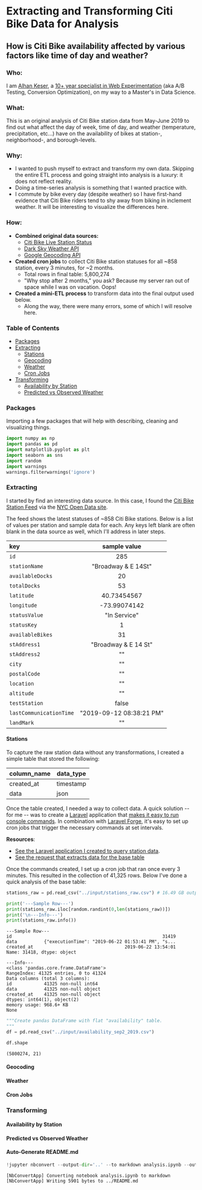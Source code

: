 
# Extracting and Transforming Citi Bike Data for Analysis 
## How is Citi Bike availability affected by various factors like time of day and weather?

### Who:
I am [Alhan Keser](https://blog.alhan.co/), a [10+ year specialist in Web Experimentation](https://www.linkedin.com/in/alhankeser/) (aka A/B Testing, Conversion Optimization), on my way to a Master's in Data Science.

### What:
This is an original analysis of Citi Bike station data from May-June 2019 to find out what affect the day of week, time of day, and weather (temperature, precipitation, etc...) have on the availability of bikes at station-,  neighborhood-, and borough-levels. 

### Why:
- I wanted to push myself to extract and transform my own data. Skipping the entire ETL process and going straight into analysis is a luxury: it does not reflect reality. 
- Doing a time-series analysis is something that I wanted practice with. 
- I commute by bike every day (despite weather) so I have first-hand evidence that Citi Bike riders tend to shy away from biking in inclement weather. It will be interesting to visualize the differences here.   

### How:
- **Combined original data sources:**
    - [Citi Bike Live Station Status](https://feeds.citibikenyc.com/stations/stations.json)
    - [Dark Sky Weather API](https://darksky.net/dev/docs)
    - [Google Geocoding API](https://developers.google.com/maps/documentation/geocoding/intro)
- **Created cron jobs** to collect Citi Bike station statuses for all ~858 station, every 3 minutes, for ~2 months.
    - Total rows in final table: 5,800,274
    - "Why stop after 2 months," you ask? Because my server ran out of space while I was on vacation. Oops! 
- **Created a mini-ETL process** to transform data into the final output used below. 
    - Along the way, there were many errors, some of which I will resolve here.

### Table of Contents
- [Packages](#Packages)
- [Extracting](#Extracting)
    - [Stations](#Stations)
    - [Geocoding](#Geocoding)
    - [Weather](#Weather)
    - [Cron Jobs](#Cron-Jobs)
- [Transforming](#Transforming)
    - [Availability by Station](#Availability-by-Station)
    - [Predicted vs Observed Weather](#Predicted-vs-Observed-Weather)

### Packages
Importing a few packages that will help with describing, cleaning and visualizing things. 


```python
import numpy as np
import pandas as pd
import matplotlib.pyplot as plt
import seaborn as sns
import random
import warnings
warnings.filterwarnings('ignore')
```

### Extracting
I started by find an interesting data source. In this case, I found the [Citi Bike Station Feed](https://feeds.citibikenyc.com/stations/stations.json) via the [NYC Open Data site](https://opendata.cityofnewyork.us/).

The feed shows the latest statuses of ~858 Citi Bike stations. Below is a list of values per station and sample data for each. Any keys left blank are often blank in the data source as well, which I'll address in later steps. 

| key | sample value |
|:------------|:---------:|
| `id`        | 285|
| `stationName` |"Broadway & E 14St"|
| `availableDocks` |20|
| `totalDocks` |53|
| `latitude`|40.73454567|
| `longitude`   |-73.99074142|
| `statusValue` |"In Service"|
| `statusKey`   |1|
| `availableBikes` |31|
| `stAddress1`  |"Broadway & E 14 St"|
| `stAddress2`  |""|
| `city`        |""|
| `postalCode`  |""|
| `location`    |""|
| `altitude`    |""|
| `testStation` |false|
| `lastCommunicationTime` |"2019-09-12 08:38:21 PM"|
| `landMark`    |""|

#### Stations

To capture the raw station data without any transformations, I created a simple table that stored the following: 

|column_name|data_type|
|-----------|---------|
|created_at|timestamp|
|data|json|

Once the table created, I needed a way to collect data. A quick solution -- for me -- was to create a [Laravel](https://laravel.com/) application that [makes it easy to run console commands](https://laravel.com/docs/5.8/artisan#writing-commands). In combination with [Laravel Forge](https://forge.laravel.com), it's easy to set up cron jobs that trigger the necessary commands at set intervals.

**Resources**:
- [See the Laravel application I created to query station data](https://github.com/alhankeser/citibike-tracker/). 
- [See the request that extracts data for the base table](https://github.com/alhankeser/citibike-tracker/blob/d61f82adde88c90430205785297abf9f3de07c4d/app/Console/Kernel.php#L49)

Once the commands created, I set up a cron job that ran once every 3 minutes. This resulted in the collection of 41,325 rows. Below I've done a quick analysis of the base table:


```python
stations_raw = pd.read_csv("../input/stations_raw.csv") # 16.49 GB output from base SQL table
```


```python
print('---Sample Row---')
print(stations_raw.iloc[random.randint(0,len(stations_raw))])
print('\n---Info---')
print(stations_raw.info())
```

    ---Sample Row---
    id                                                        31419
    data          {"executionTime": "2019-06-22 01:53:41 PM", "s...
    created_at                                  2019-06-22 13:54:01
    Name: 31418, dtype: object
    
    ---Info---
    <class 'pandas.core.frame.DataFrame'>
    RangeIndex: 41325 entries, 0 to 41324
    Data columns (total 3 columns):
    id            41325 non-null int64
    data          41325 non-null object
    created_at    41325 non-null object
    dtypes: int64(1), object(2)
    memory usage: 968.6+ KB
    None



```python
"""Create pandas DataFrame with flat "availability" table. 
"""
df = pd.read_csv("../input/availability_sep2_2019.csv")
```


```python
df.shape
```




    (5800274, 21)



#### Geocoding

#### Weather

#### Cron Jobs

### Transforming

#### Availability by Station

#### Predicted vs Observed Weather

#### Auto-Generate README.md


```python
!jupyter nbconvert --output-dir='..' --to markdown analysis.ipynb --output README.md
```

    [NbConvertApp] Converting notebook analysis.ipynb to markdown
    [NbConvertApp] Writing 5901 bytes to ../README.md

